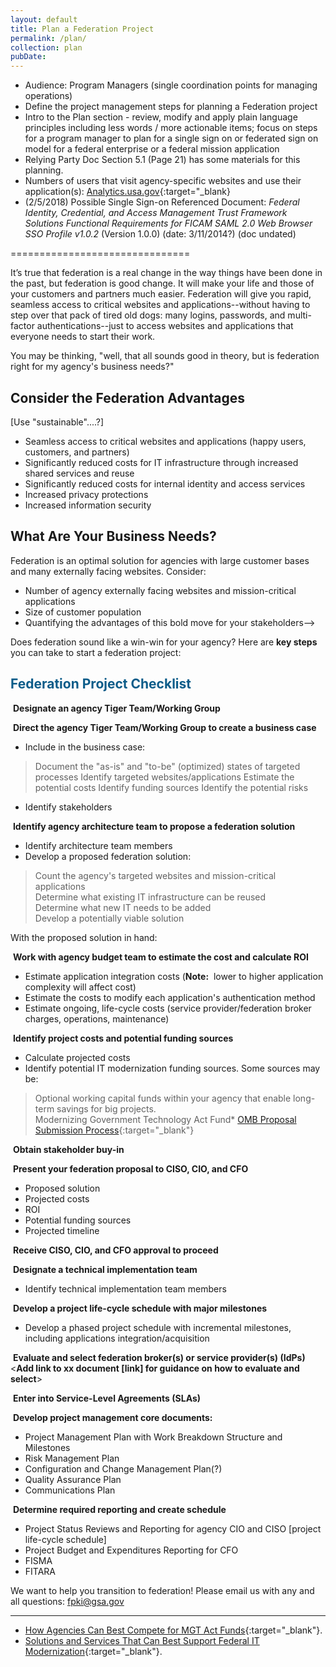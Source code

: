 ```yaml
---
layout: default
title: Plan a Federation Project
permalink: /plan/
collection: plan
pubDate: 
---
```


- Audience: Program Managers (single coordination points for managing operations)
- Define the project management steps for planning a Federation project 
- Intro to the Plan section - review, modify and apply plain language principles including less words / more actionable items; focus on steps for a program manager to plan for a single sign on or federated sign on model for a federal enterprise or a federal mission application
- Relying Party Doc Section 5.1 (Page 21) has some materials for this planning.
- Numbers of users that visit agency-specific websites and use their application(s):  [Analytics.usa.gov](https://analytics.usa.gov/){:target="_blank}
- (2/5/2018) Possible Single Sign-on Referenced Document: _Federal Identity, Credential, and Access Management Trust Framework Solutions Functional Requirements for FICAM SAML 2.0 Web Browser SSO Profile v1.0.2_ (Version 1.0.0) (date: 3/11/2014?) (doc undated)

===============================

It’s true that federation is a real change in the way things have been done in the past, but federation is good change. It will make your life and those of your customers and partners much easier.  Federation will give you rapid, seamless access to critical websites and applications--without having to step over that pack of tired old dogs:  many logins, passwords, and multi-factor authentications--just to access websites and applications that everyone needs to start their work.  

You may be thinking, "well, that all sounds good in theory, but is federation right for my agency's business needs?"  

## Consider the Federation Advantages 
[Use "sustainable"....?]
* Seamless access to critical websites and applications (happy users, customers, and partners)
* Significantly reduced costs for IT infrastructure through increased shared services and reuse
* Significantly reduced costs for internal identity and access services
* Increased privacy protections
* Increased information security

## What Are Your Business Needs? 

Federation is an optimal solution for agencies with large customer bases and many externally facing websites. Consider:

* Number of agency externally facing websites and mission-critical applications
* Size of customer population<!--Most visited Federal Government websites:  https://analytics.usa.gov/-->
* Quantifying the advantages of this bold move for your stakeholders-->

Does federation sound like a win-win for your agency? Here are **key steps** you can take to start a federation project:

## <span style="color: #0C5C89">**Federation Project Checklist**</span>

<i class="fa fa-check-square-o"></i> &nbsp;**Designate an agency Tiger Team/Working Group**

<i class="fa fa-check-square-o"></i> &nbsp;**Direct the agency Tiger Team/Working Group to create a business case**
* Include in the business case:
> Document the "as-is" and "to-be" (optimized) states of targeted processes
> Identify targeted websites/applications
> Estimate the potential costs
> Identify funding sources<!--e.g., Technology Modernization Fund established by the Modernizing Government Technology Act-->
> Identify the potential risks
* Identify stakeholders<!--FICAM Roadmap list of Stakeholders is voluminous. How does PM identify which stakeholders must approve?-->

<i class="fa fa-check-square-o"></i> &nbsp;**Identify agency architecture team to propose a federation solution**
* Identify architecture team members
* Develop a proposed federation solution:<br>
> Count the agency's targeted websites and mission-critical applications<br>
> Determine what existing IT infrastructure can be reused<br>
> Determine what new IT needs to be added<br>
> Develop a potentially viable solution<br>

With the proposed solution in hand:

<i class="fa fa-check-square-o"></i> &nbsp;**Work with agency budget team to estimate the cost and calculate ROI**
* Estimate application integration costs (**Note:**&nbsp;&nbsp;lower to higher application complexity will affect cost)
* Estimate the costs to modify each application's authentication method
* Estimate ongoing, life-cycle costs (service provider/federation broker charges, operations, maintenance)<!--Explain federation broker for PM audience.  Are we suggesting that a solution might be MAX.gov or Login.gov?-->

<i class="fa fa-check-square-o"></i> &nbsp;**Identify project costs and potential funding sources**
* Calculate projected costs
* Identify potential IT modernization funding sources. Some sources may be: 
> Optional working capital funds within your agency that enable long-term savings for big projects.<br> 
> Modernizing Government Technology Act Fund* [OMB Proposal Submission Process](https://www.whitehouse.gov/wp-content/uploads/2017/11/M-18-12.pdf){:target="_blank"}<br>

<i class="fa fa-check-square-o"></i> &nbsp;**Obtain stakeholder buy-in**
<!--FICAM Roadmap list of stakeholders is voluminous.  How does PM know which stakeholders must approve?-->

<i class="fa fa-check-square-o"></i> &nbsp;**Present your federation proposal to CISO, CIO, and CFO**
* Proposed solution
* Projected costs
* ROI
* Potential funding sources
* Projected timeline

<i class="fa fa-check-square-o"></i> &nbsp;**Receive CISO, CIO, and CFO approval to proceed**

<i class="fa fa-check-square-o"></i> &nbsp;**Designate a technical implementation team**
* Identify technical implementation team members

<i class="fa fa-check-square-o"></i> &nbsp;**Develop a project life-cycle schedule with major milestones** 
* Develop a phased project schedule with incremental milestones, including applications integration/acquisition

<i class="fa fa-check-square-o"></i> &nbsp;**Evaluate and select federation broker(s) or service provider(s) (IdPs)**
<**Add link to xx document [link] for guidance on how to evaluate and select**> 

<i class="fa fa-check-square-o"></i> &nbsp;**Enter into Service-Level Agreements (SLAs)**

<i class="fa fa-check-square-o"></i> &nbsp;**Develop project management core documents:**
* Project Management Plan with Work Breakdown Structure and Milestones
* Risk Management Plan
* Configuration and Change Management Plan(?)
* Quality Assurance Plan
* Communications Plan

<i class="fa fa-check-square-o"></i> &nbsp;**Determine required reporting and create schedule**
* Project Status Reviews and Reporting for agency CIO and CISO [project life-cycle schedule]
* Project Budget and Expenditures Reporting for CFO<!--roll-up to OMB reporting-->
* FISMA
* FITARA 

We want to help you transition to federation! Please email us with any and all questions: fpki@gsa.gov

---
* [How Agencies Can Best Compete for MGT Act Funds](https://fedtechmagazine.com/article/2018/08/how-agencies-can-best-compete-mgt-act-funds){:target="_blank"}.
* [Solutions and Services That Can Best Support Federal IT Modernization](https://fedtechmagazine.com/article/2018/08/what-solutions-and-services-can-best-support-federal-it-modernization){:target="_blank"}.
